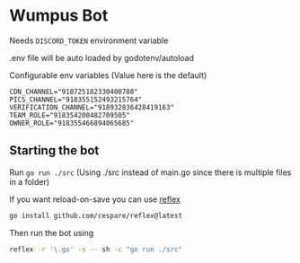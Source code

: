 # Wumpus Bot

Needs `DISCORD_TOKEN` environment variable

.env file will be auto loaded by godotenv/autoload

Configurable env variables (Value here is the default)

```env
CDN_CHANNEL="918725182330400788"
PICS_CHANNEL="918355152493215764"
VERIFICATION_CHANNEL="918932836428419163"
TEAM_ROLE="918354200482709505"
OWNER_ROLE="918355466894065685"
```

## Starting the bot

Run `go run ./src` (Using ./src instead of main.go since there is multiple files in a folder)

If you want reload-on-save you can use [reflex](https://github.com/cespare/reflex)

```sh
go install github.com/cespare/reflex@latest
```

Then run the bot using

```sh
reflex -r '\.go' -s -- sh -c "go run ./src"
```
